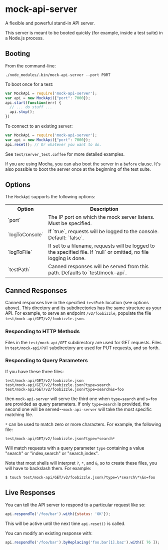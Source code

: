 mock-api-server
===============

A flexible and powerful stand-in API server.

This server is meant to be booted quickly (for example, inside a test suite)
in a Node.js process.

## Booting

From the command-line:

    ./node_modules/.bin/mock-api-server --port PORT

To boot once for a test:

```javascript
var MockApi = require('mock-api-server');
var api = new MockApi({"port": 7000});
api.start(function(err) {
  // ... do stuff ...
  api.stop();
})
```

To connect to an existing server:

```javascript
var MockApi = require('mock-api-server');
var api = new MockApi({"port": 7000});
api.reset(); // Or whatever you want to do.
```

See `test/server_test.coffee` for more detailed examples.<!-- x_ -->

If you are using Mocha, you can also boot the server in a `before` clause.
It's also possible to boot the server once at the beginning of the test
suite.

## Options

The `MockApi` supports the following options:

<table>
<tr>
  <th>Option</th>
  <th>Description</th>
</tr>
<tr>
  <td>`port`</td>
  <td>The IP port on which the mock server listens.  Must be specified.</td>
</tr>
<tr>
  <td>`logToConsole`</td>
  <td>If `true`, requests will be logged to the console.  Default: `false`.</td>
</tr>
<tr>
  <td>`logToFile`</td>
  <td>If set to a filename, requests will be logged to the specified file.
  If `null` or omitted, no file logging is done.</td>
</tr>
<tr>
  <td>`testPath`</td>
  <td>Canned responses will be served from this path. Defaults to `test/mock-api`.</td>
</tr>
</table>

## Canned Responses

Canned responses live in the specified `testPath` location (see options above).  This
directory and its subdirectories has the same structure as your API.  For
example, to serve an endpoint `/v2/foobizzle`, populate the file
`test/mock-api/GET/v2/foobizzle.json`.

### Responding to HTTP Methods

Files in the `test/mock-api/GET` subdirectory are used for GET requests.  Files
in `test/mock-api/PUT` subdirectory are used for PUT requests, and so forth.

### Responding to Query Parameters

If you have these three files:

    test/mock-api/GET/v2/foobizzle.json
    test/mock-api/GET/v2/foobizzle.json?type=search
    test/mock-api/GET/v2/foobizzle.json?type=search&s=foo

then `mock-api-server` will serve the third one when `type=search` and `s=foo`
are provided as query parameters.  If only `type=search` is provided, the second
one will be served--`mock-api-server` will take the most specific matching file.

`*` can be used to match zero or more characters.  For example, the following
file:

    test/mock-api/GET/v2/foobizzle.json?type=*search*

Will match requests with a query parameter `type` containing a value "search"
or "index,search" or "search,index".

Note that most shells will interpret `?`, `*`, and `&`, so to create these
files, you will have to backslash them.  For example:

    $ touch test/mock-api/GET/v2/foobizzle.json\?type=\*search\*\&s=foo

## Live Responses

You can tell the API server to respond to a particular request like so:

```javascript
api.respondTo('/foo/bar').with({status: 'OK'});
```

This will be active until the next time `api.reset()` is called.

You can modify an existing response with:

```javascript
api.respondTo('/foo/bar').byReplacing('foo.bar[1].baz').with([ 76 ]);
```
